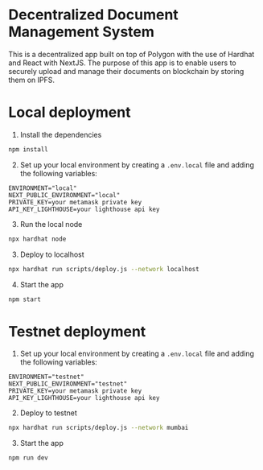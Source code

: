 # Decentralized Document Management System

This is a decentralized app built on top of Polygon with the use of Hardhat and React with NextJS. The purpose of this app is to enable users to securely upload and manage their documents on blockchain by storing them on IPFS. 

# Local deployment

1. Install the dependencies

```sh
npm install
```

2. Set up your local environment by creating a `.env.local` file and adding the following variables:

```
ENVIRONMENT="local"
NEXT_PUBLIC_ENVIRONMENT="local"
PRIVATE_KEY=your metamask private key
API_KEY_LIGHTHOUSE=your lighthouse api key
```

3. Run the local node

```sh
npx hardhat node
```

3. Deploy to localhost

```sh
npx hardhat run scripts/deploy.js --network localhost
```

4. Start the app

```sh
npm start
```

# Testnet deployment

1. Set up your local environment by creating a `.env.local` file and adding the following variables:

```
ENVIRONMENT="testnet"
NEXT_PUBLIC_ENVIRONMENT="testnet"
PRIVATE_KEY=your metamask private key
API_KEY_LIGHTHOUSE=your lighthouse api key
```

2. Deploy to testnet

```sh
npx hardhat run scripts/deploy.js --network mumbai 
```

3. Start the app

```sh
npm run dev
```
